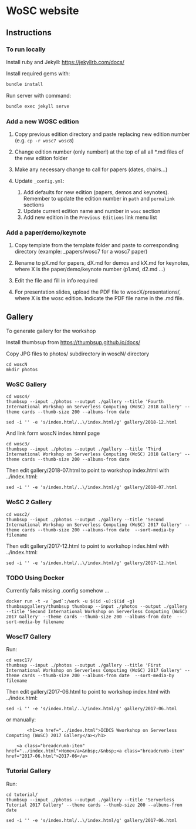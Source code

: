 # WoSC website

## Instructions

### To run locally

Install ruby and Jekyll: https://jekyllrb.com/docs/

Install required gems with:

```bash
bundle install
```

Run server with command:

```bash
bundle exec jekyll serve
```


### Add a new WOSC edition

1. Copy previous edition directory and paste replacing new edition number (e.g. `cp -r wosc7 wosc8`)

2. Change edition number (only number!) at the top of all all *.md files of the new edition folder

3. Make any necessary change to call for papers (dates, chairs...)

4. Update `_config.yml`:
    1. Add defaults for new edition (papers, demos and keynotes). Remember to update the edition number in `path` and `permalink` sections
    2. Update current edition name and number in `wosc` section
    3. Add new edition in the `Previous Editions` link menu list

### Add a paper/demo/keynote

1. Copy template from the template folder and paste to corresponding directory (example: _papers/wosc7 for a wosc7 paper)

2. Rename to pX.md for papers, dX.md for demos and kX.md for keynotes, where X is the paper/demo/keynote number (p1.md, d2.md ...)

3. Edit the file and fill in info required

4. For presentation slides, upload the PDF file to woscX/presentations/, where X is the wosc edition. Indicate the PDF file name in the .md file.


## Gallery

To generate gallery for the workshop

Install thumbsup from https://thumbsup.github.io/docs/

Copy JPG files to photos/ subdirectory in woscN/ directory

```
cd woscN
mkdir photos
```

### WoSC  Gallery


```
cd wosc4/
thumbsup --input ./photos --output ./gallery --title 'Fourth International Workshop on Serverless Computing (WoSC) 2018 Gallery' --theme cards --thumb-size 200 --albums-from date  
```

```
sed -i '' -e 's/index.html/..\/index.html/g' gallery/2018-12.html
```

And link form woscN index.htmnl page

```
cd wosc3/
thumbsup --input ./photos --output ./gallery --title 'Third International Workshop on Serverless Computing (WoSC) 2018 Gallery' --theme cards --thumb-size 200 --albums-from date  
```



Then edit gallery/2018-07.html
to point to workshop index.html with ../index.html:


```
sed -i '' -e 's/index.html/..\/index.html/g' gallery/2018-07.html
```


### WoSC 2 Gallery

```
cd wosc2/
thumbsup --input ./photos --output ./gallery --title 'Second International Workshop on Serverless Computing (WoSC) 2017 Gallery' --theme cards --thumb-size 200 --albums-from date  --sort-media-by filename
```



Then edit gallery/2017-12.html
to point to workshop index.html with ../index.html:


```
sed -i '' -e 's/index.html/..\/index.html/g' gallery/2017-12.html
```

### TODO Using Docker 

Currently fails missing .config somehow ...

```
docker run -t -v `pwd`:/work -u $(id -u):$(id -g) thumbsupgallery/thumbsup thumbsup --input ./photos --output ./gallery --title 'Second International Workshop on Serverless Computing (WoSC) 2017 Gallery' --theme cards --thumb-size 200 --albums-from date  --sort-media-by filename
```


### Wosc17 Gallery

Run:

```
cd wosc17/
thumbsup --input ./photos --output ./gallery --title 'First International Workshop on Serverless Computing (WoSC) 2017 Gallery' --theme cards --thumb-size 200 --albums-from date  --sort-media-by filename
```

Then edit gallery/2017-06.html
to point to workshop index.html with ../index.html:

```
sed -i '' -e 's/index.html/..\/index.html/g' gallery/2017-06.html
```

or manually:

```
        <h1><a href="../index.html">ICDCS Wworkshop on Serverless Computing (WoSC) 2017 Gallery</a></h1>
```

```
    <a class="breadcrumb-item" href="../index.html">Home</a>&nbsp;/&nbsp;<a class="breadcrumb-item" href="2017-06.html">2017-06</a>
```

### Tutorial Gallery

Run:

```
cd tutorial/
thumbsup --input ./photos --output ./gallery --title 'Serverless Tutorial 2017 Gallery' --theme cards --thumb-size 200 --albums-from date 
```

```
sed -i '' -e 's/index.html/..\/index.html/g' gallery/2017-06.html
```
